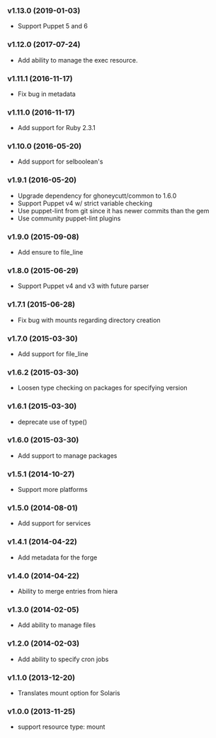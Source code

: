 ### v1.13.0 (2019-01-03)
  * Support Puppet 5 and 6

### v1.12.0 (2017-07-24)
  * Add ability to manage the exec resource.

### v1.11.1 (2016-11-17)
  * Fix bug in metadata

### v1.11.0 (2016-11-17)
  * Add support for Ruby 2.3.1

### v1.10.0 (2016-05-20)
  * Add support for selboolean's

### v1.9.1 (2016-05-20)
  * Upgrade dependency for ghoneycutt/common to 1.6.0
  * Support Puppet v4 w/ strict variable checking
  * Use puppet-lint from git since it has newer commits than the gem
  * Use community puppet-lint plugins

### v1.9.0 (2015-09-08)
  * Add ensure to file_line

### v1.8.0 (2015-06-29)
  * Support Puppet v4 and v3 with future parser

### v1.7.1 (2015-06-28)
  * Fix bug with mounts regarding directory creation

### v1.7.0 (2015-03-30)
  * Add support for file_line

### v1.6.2 (2015-03-30)
  * Loosen type checking on packages for specifying version

### v1.6.1 (2015-03-30)
  * deprecate use of type()

### v1.6.0 (2015-03-30)
  * Add support to manage packages

### v1.5.1 (2014-10-27)
  * Support more platforms

### v1.5.0 (2014-08-01)
  * Add support for services

### v1.4.1 (2014-04-22)
  * Add metadata for the forge

### v1.4.0 (2014-04-22)
  * Ability to merge entries from hiera

### v1.3.0 (2014-02-05)
  * Add ability to manage files

### v1.2.0 (2014-02-03)
  * Add ability to specify cron jobs

### v1.1.0 (2013-12-20)
  * Translates mount option for Solaris

### v1.0.0 (2013-11-25)
  * support resource type: mount
